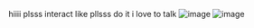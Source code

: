 hiiii
plsss interact like pllsss do it i love to talk
![image](https://github.com/user-attachments/assets/123071c8-3d5f-4874-9b6e-4825f8328873)
![image](https://github.com/user-attachments/assets/fe491d5c-261b-4817-bd63-73e5f153890a)



